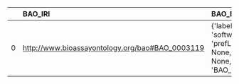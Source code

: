 |    | BAO_IRI                                         | BAO_DESC                                                                          | OSMO_IRI                                               | OSMO_DESC            | OSMO_DEF   |
|---:|:------------------------------------------------|:----------------------------------------------------------------------------------|:-------------------------------------------------------|:---------------------|:-----------|
|  0 | http://www.bioassayontology.org/bao#BAO_0003119 | {'label': 'software', 'prefLabel': None, 'altLabel': None, 'name': 'BAO_0003119'} | https://purl.vimmp.eu/semantics/osmo/osmo.ttl#software | {'name': 'software'} | []         |